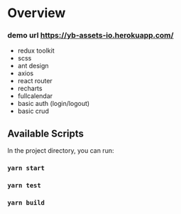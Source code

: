 # Overview

### demo url https://yb-assets-io.herokuapp.com/

- redux toolkit
- scss
- ant design
- axios
- react router
- recharts
- fullcalendar
- basic auth (login/logout)
- basic crud

## Available Scripts

In the project directory, you can run:

### `yarn start` 

### `yarn test` 

### `yarn build`
 

